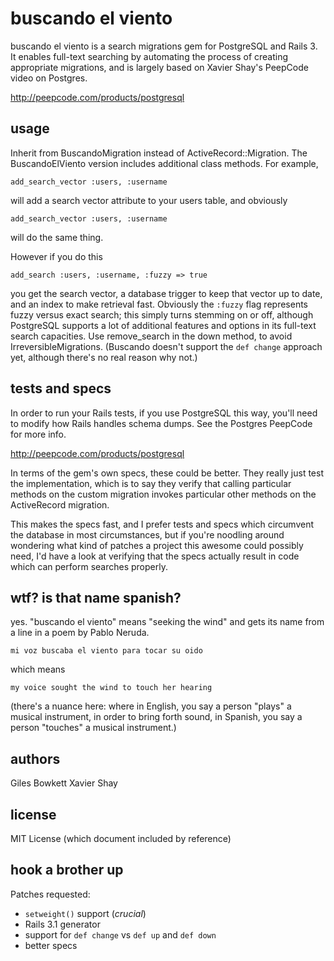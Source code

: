 buscando el viento
==================

buscando el viento is a search migrations gem for PostgreSQL and Rails 3. It enables full-text searching by automating the process of creating appropriate migrations, and is largely based on Xavier Shay's PeepCode video on Postgres.

http://peepcode.com/products/postgresql

usage
-----

Inherit from BuscandoMigration instead of ActiveRecord::Migration. The BuscandoElViento version includes additional class methods. For example,

    add_search_vector :users, :username

will add a search vector attribute to your users table, and obviously

    add_search_vector :users, :username

will do the same thing.

However if you do this

    add_search :users, :username, :fuzzy => true

you get the search vector, a database trigger to keep that vector up to date, and an index to make retrieval fast. Obviously the `:fuzzy` flag represents fuzzy versus exact search; this simply turns stemming on or off, although PostgreSQL supports a lot of additional features and options in its full-text search capacities. Use remove_search in the down method, to avoid IrreversibleMigrations. (Buscando doesn't support the `def change` approach yet, although there's no real reason why not.)

tests and specs
---------------

In order to run your Rails tests, if you use PostgreSQL this way, you'll need to modify how Rails handles schema dumps. See the Postgres PeepCode for more info.

http://peepcode.com/products/postgresql

In terms of the gem's own specs, these could be better. They really just test the implementation, which is to say they verify that calling particular methods on the custom migration invokes particular other methods on the ActiveRecord migration.

This makes the specs fast, and I prefer tests and specs which circumvent the database in most circumstances, but if you're noodling around wondering what kind of patches a project this awesome could possibly need, I'd have a look at verifying that the specs actually result in code which can perform searches properly.

wtf? is that name spanish?
--------------------------

yes. "buscando el viento" means "seeking the wind" and gets its name from a line in a poem by Pablo Neruda.

    mi voz buscaba el viento para tocar su oido

which means

    my voice sought the wind to touch her hearing

(there's a nuance here: where in English, you say a person "plays" a musical instrument, in order to bring forth sound, in Spanish, you say a person "touches" a musical instrument.)

authors
-------

Giles Bowkett
Xavier Shay

license
-------

MIT License (which document included by reference)

hook a brother up
-----------------

Patches requested:

  + `setweight()` support (*crucial*)
  + Rails 3.1 generator
  + support for `def change` vs `def up` and `def down`
  + better specs

